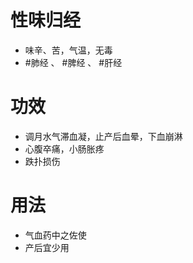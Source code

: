 # 性味归经
- 味辛、苦，气温，无毒
- #肺经 、 #脾经 、 #肝经 
# 功效
- 调月水气滞血凝，止产后血晕，下血崩淋
- 心腹卒痛，小肠胀疼
- 跌扑损伤
# 用法
- 气血药中之佐使
- 产后宜少用